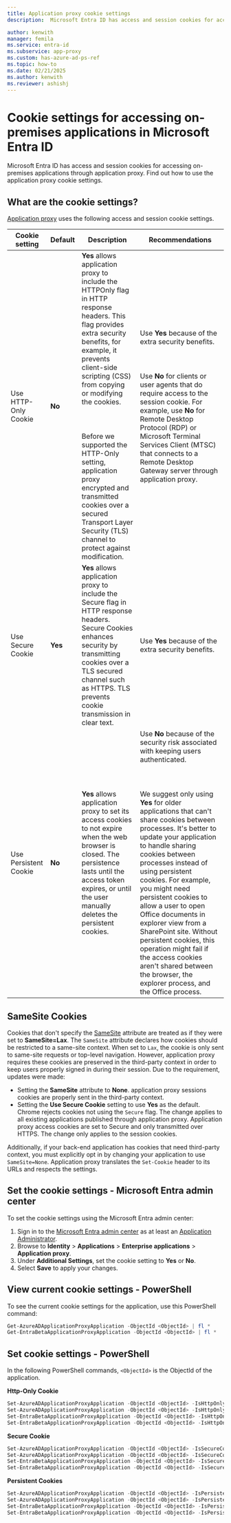 ```yaml
---
title: Application proxy cookie settings
description:  Microsoft Entra ID has access and session cookies for accessing on-premises applications through application proxy. In this article, you find out how to use and configure the cookie settings. 

author: kenwith
manager: femila
ms.service: entra-id
ms.subservice: app-proxy
ms.custom: has-azure-ad-ps-ref
ms.topic: how-to
ms.date: 02/21/2025
ms.author: kenwith
ms.reviewer: ashishj
---
```


# Cookie settings for accessing on-premises applications in Microsoft Entra ID

Microsoft Entra ID has access and session cookies for accessing on-premises applications through application proxy. Find out how to use the application proxy cookie settings. 

## What are the cookie settings?

[Application proxy](overview-what-is-app-proxy.md) uses the following access and session cookie settings.

| Cookie setting | Default | Description | Recommendations |
| -------------- | ------- | ----------- | --------------- |
| Use HTTP-Only Cookie | **No** | **Yes** allows application proxy to include the HTTPOnly flag in HTTP response headers. This flag provides extra security benefits, for example, it prevents client-side scripting (CSS) from copying or modifying the cookies.<br></br><br></br>Before we supported the HTTP-Only setting, application proxy encrypted and transmitted cookies over a secured Transport Layer Security (TLS) channel to protect against modification. | Use **Yes** because of the extra security benefits.<br></br><br></br>Use **No** for clients or user agents that do require access to the session cookie. For example, use **No** for Remote Desktop Protocol (RDP) or Microsoft Terminal Services Client (MTSC) that connects to a Remote Desktop Gateway server through application proxy.|
| Use Secure Cookie | **Yes** | **Yes** allows application proxy to include the Secure flag in HTTP response headers. Secure Cookies enhances security by transmitting cookies over a TLS secured channel such as HTTPS. TLS prevents cookie transmission in clear text. | Use **Yes** because of the extra security benefits.|
| Use Persistent Cookie | **No** | **Yes** allows application proxy to set its access cookies to not expire when the web browser is closed. The persistence lasts until the access token expires, or until the user manually deletes the persistent cookies. | Use **No** because of the security risk associated with keeping users authenticated.<br></br><br></br>We suggest only using **Yes** for older applications that can't share cookies between processes. It's better to update your application to handle sharing cookies between processes instead of using persistent cookies. For example, you might need persistent cookies to allow a user to open Office documents in explorer view from a SharePoint site. Without persistent cookies, this operation might fail if the access cookies aren't shared between the browser, the explorer process, and the Office process. |

## SameSite Cookies
Cookies that don't specify the [SameSite](https://web.dev/samesite-cookies-explained) attribute are treated as if they were set to **SameSite=Lax**. The `SameSite` attribute declares how cookies should be restricted to a same-site context. When set to `Lax`, the cookie is only sent to same-site requests or top-level navigation. However, application proxy requires these cookies are preserved in the third-party context in order to keep users properly signed in during their session. Due to the requirement, updates were made:

* Setting the **SameSite** attribute to **None**. application proxy sessions cookies are properly sent in the third-party context.
* Setting the **Use Secure Cookie** setting to use **Yes** as the default. Chrome rejects cookies not using the `Secure` flag. The change applies to all existing applications published through application proxy. Application proxy access cookies are set to Secure and only transmitted over HTTPS. The change only applies to the session cookies.

Additionally, if your back-end application has cookies that need third-party context, you must explicitly opt in by changing your application to use `SameSite=None`. Application proxy translates the `Set-Cookie` header to its URLs and respects the settings.


## Set the cookie settings - Microsoft Entra admin center

To set the cookie settings using the Microsoft Entra admin center:

1. Sign in to the [Microsoft Entra admin center](https://entra.microsoft.com) as at least an [Application Administrator](~/identity/role-based-access-control/permissions-reference.md#application-administrator).
1. Browse to **Identity** > **Applications** > **Enterprise applications** > **Application proxy**.
5. Under **Additional Settings**, set the cookie setting to **Yes** or **No**.
6. Select **Save** to apply your changes. 

## View current cookie settings - PowerShell

To see the current cookie settings for the application, use this PowerShell command:  

```powershell
Get-AzureADApplicationProxyApplication -ObjectId <ObjectId> | fl * 
Get-EntraBetaApplicationProxyApplication -ObjectId <ObjectId> | fl * 
```

## Set cookie settings - PowerShell

In the following PowerShell commands, ```<ObjectId>``` is the ObjectId of the application. 

**Http-Only Cookie** 

```powershell
Set-AzureADApplicationProxyApplication -ObjectId <ObjectId> -IsHttpOnlyCookieEnabled $true 
Set-AzureADApplicationProxyApplication -ObjectId <ObjectId> -IsHttpOnlyCookieEnabled $false
Set-EntraBetaApplicationProxyApplication -ObjectId <ObjectId> -IsHttpOnlyCookieEnabled $true 
Set-EntraBetaApplicationProxyApplication -ObjectId <ObjectId> -IsHttpOnlyCookieEnabled $false
```

**Secure Cookie**

```powershell
Set-AzureADApplicationProxyApplication -ObjectId <ObjectId> -IsSecureCookieEnabled $true 
Set-AzureADApplicationProxyApplication -ObjectId <ObjectId> -IsSecureCookieEnabled $false
Set-EntraBetaApplicationProxyApplication -ObjectId <ObjectId> -IsSecureCookieEnabled $true 
Set-EntraBetaApplicationProxyApplication -ObjectId <ObjectId> -IsSecureCookieEnabled $false
```

**Persistent Cookies**

```powershell
Set-AzureADApplicationProxyApplication -ObjectId <ObjectId> -IsPersistentCookieEnabled $true 
Set-AzureADApplicationProxyApplication -ObjectId <ObjectId> -IsPersistentCookieEnabled $false
Set-EntraBetaApplicationProxyApplication -ObjectId <ObjectId> -IsPersistentCookieEnabled $true 
Set-EntraBetaApplicationProxyApplication -ObjectId <ObjectId> -IsPersistentCookieEnabled $false
```
